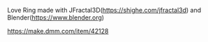 Love Ring made with JFractal3D(https://shighe.com/jfractal3d) and Blender(https://www.blender.org)

https://make.dmm.com/item/42128
